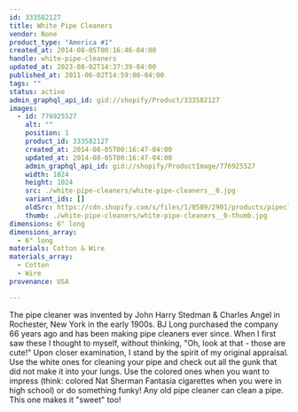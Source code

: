 ```yaml
---
id: 333582127
title: White Pipe Cleaners
vendor: None
product_type: "America #1"
created_at: 2014-08-05T00:16:46-04:00
handle: white-pipe-cleaners
updated_at: 2023-08-02T14:37:39-04:00
published_at: 2011-06-02T14:59:00-04:00
tags: ""
status: active
admin_graphql_api_id: gid://shopify/Product/333582127
images:
  - id: 776925527
    alt: ""
    position: 1
    product_id: 333582127
    created_at: 2014-08-05T00:16:47-04:00
    updated_at: 2014-08-05T00:16:47-04:00
    admin_graphql_api_id: gid://shopify/ProductImage/776925527
    width: 1024
    height: 1024
    src: ./white-pipe-cleaners/white-pipe-cleaners__0.jpg
    variant_ids: []
    oldSrc: https://cdn.shopify.com/s/files/1/0589/2901/products/pipecleaners3_5690.jpeg?v=1407212207
    thumb: ./white-pipe-cleaners/white-pipe-cleaners__0-thumb.jpg
dimensions: 6" long
dimensions_array:
  - 6" long
materials: Cotton & Wire
materials_array:
  - Cotton
  - Wire
provenance: USA

---
```


The pipe cleaner was invented by John Harry Stedman & Charles Angel in Rochester, New York in the early 1900s. BJ Long purchased the company 66 years ago and has been making pipe cleaners ever since. When I first saw these I thought to myself, without thinking, "Oh, look at that - those are cute!" Upon closer examination, I stand by the spirit of my original appraisal. Use the white ones for cleaning your pipe and check out all the gunk that did not make it into your lungs. Use the colored ones when you want to impress (think: colored Nat Sherman Fantasia cigarettes when you were in high school) or do something funky! Any old pipe cleaner can clean a pipe. This one makes it "sweet" too!